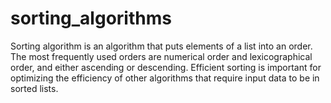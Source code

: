 # sorting_algorithms
Sorting algorithm is an algorithm that puts elements of a list into an order. The most frequently used orders are numerical order and lexicographical order, and either ascending or descending. Efficient sorting is important for optimizing the efficiency of other algorithms that require input data to be in sorted lists.
